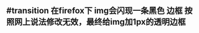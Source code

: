 #transition 在firefox下 img会闪现一条黑色 边框
按照网上说法修改无效，最终给img加1px的透明边框
-----------------------------------------------------------------------------
